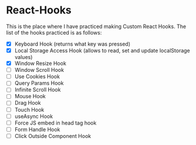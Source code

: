 # React-Hooks

This is the place where I have practiced making Custom React Hooks.
The list of the hooks practiced is as follows:
  - [x] Keyboard Hook (returns what key was pressed)
  - [x] Local Storage Access Hook (allows to read, set and update localStorage values)
  - [x] Window Resize Hook
  - [ ] Window Scroll Hook
  - [ ] Use Cookies Hook
  - [ ] Query Params Hook
  - [ ] Infinite Scroll Hook
  - [ ] Mouse Hook
  - [ ] Drag Hook
  - [ ] Touch Hook
  - [ ] useAsync Hook
  - [ ] Force JS embed in head tag hook
  - [ ] Form Handle Hook
  - [ ] Click Outside Component Hook